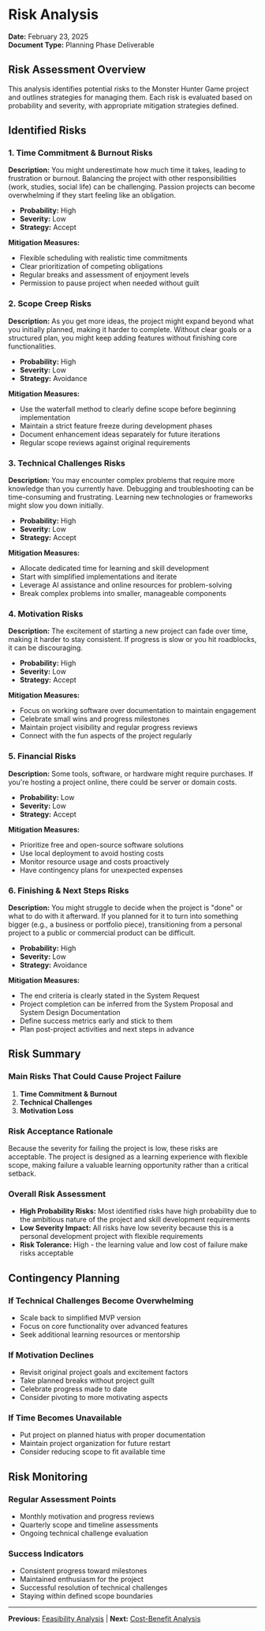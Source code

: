 # Risk Analysis

**Date:** February 23, 2025  
**Document Type:** Planning Phase Deliverable

## Risk Assessment Overview

This analysis identifies potential risks to the Monster Hunter Game project and outlines strategies for managing them. Each risk is evaluated based on probability and severity, with appropriate mitigation strategies defined.

## Identified Risks

### 1. Time Commitment & Burnout Risks

**Description:** You might underestimate how much time it takes, leading to frustration or burnout. Balancing the project with other responsibilities (work, studies, social life) can be challenging. Passion projects can become overwhelming if they start feeling like an obligation.

- **Probability:** High
- **Severity:** Low
- **Strategy:** Accept

**Mitigation Measures:**
- Flexible scheduling with realistic time commitments
- Clear prioritization of competing obligations
- Regular breaks and assessment of enjoyment levels
- Permission to pause project when needed without guilt

### 2. Scope Creep Risks

**Description:** As you get more ideas, the project might expand beyond what you initially planned, making it harder to complete. Without clear goals or a structured plan, you might keep adding features without finishing core functionalities.

- **Probability:** High
- **Severity:** Low
- **Strategy:** Avoidance

**Mitigation Measures:**
- Use the waterfall method to clearly define scope before beginning implementation
- Maintain a strict feature freeze during development phases
- Document enhancement ideas separately for future iterations
- Regular scope reviews against original requirements

### 3. Technical Challenges Risks

**Description:** You may encounter complex problems that require more knowledge than you currently have. Debugging and troubleshooting can be time-consuming and frustrating. Learning new technologies or frameworks might slow you down initially.

- **Probability:** High
- **Severity:** Low
- **Strategy:** Accept

**Mitigation Measures:**
- Allocate dedicated time for learning and skill development
- Start with simplified implementations and iterate
- Leverage AI assistance and online resources for problem-solving
- Break complex problems into smaller, manageable components

### 4. Motivation Risks

**Description:** The excitement of starting a new project can fade over time, making it harder to stay consistent. If progress is slow or you hit roadblocks, it can be discouraging.

- **Probability:** High
- **Severity:** Low
- **Strategy:** Accept

**Mitigation Measures:**
- Focus on working software over documentation to maintain engagement
- Celebrate small wins and progress milestones
- Maintain project visibility and regular progress reviews
- Connect with the fun aspects of the project regularly

### 5. Financial Risks

**Description:** Some tools, software, or hardware might require purchases. If you're hosting a project online, there could be server or domain costs.

- **Probability:** Low
- **Severity:** Low
- **Strategy:** Accept

**Mitigation Measures:**
- Prioritize free and open-source software solutions
- Use local deployment to avoid hosting costs
- Monitor resource usage and costs proactively
- Have contingency plans for unexpected expenses

### 6. Finishing & Next Steps Risks

**Description:** You might struggle to decide when the project is "done" or what to do with it afterward. If you planned for it to turn into something bigger (e.g., a business or portfolio piece), transitioning from a personal project to a public or commercial product can be difficult.

- **Probability:** High
- **Severity:** Low
- **Strategy:** Avoidance

**Mitigation Measures:**
- The end criteria is clearly stated in the System Request
- Project completion can be inferred from the System Proposal and System Design Documentation
- Define success metrics early and stick to them
- Plan post-project activities and next steps in advance

## Risk Summary

### Main Risks That Could Cause Project Failure

1. **Time Commitment & Burnout**
2. **Technical Challenges** 
3. **Motivation Loss**

### Risk Acceptance Rationale

Because the severity for failing the project is low, these risks are acceptable. The project is designed as a learning experience with flexible scope, making failure a valuable learning opportunity rather than a critical setback.

### Overall Risk Assessment

- **High Probability Risks:** Most identified risks have high probability due to the ambitious nature of the project and skill development requirements
- **Low Severity Impact:** All risks have low severity because this is a personal development project with flexible requirements
- **Risk Tolerance:** High - the learning value and low cost of failure make risks acceptable

## Contingency Planning

### If Technical Challenges Become Overwhelming
- Scale back to simplified MVP version
- Focus on core functionality over advanced features
- Seek additional learning resources or mentorship

### If Motivation Declines
- Revisit original project goals and excitement factors
- Take planned breaks without project guilt
- Celebrate progress made to date
- Consider pivoting to more motivating aspects

### If Time Becomes Unavailable
- Put project on planned hiatus with proper documentation
- Maintain project organization for future restart
- Consider reducing scope to fit available time

## Risk Monitoring

### Regular Assessment Points
- Monthly motivation and progress reviews
- Quarterly scope and timeline assessments
- Ongoing technical challenge evaluation

### Success Indicators
- Consistent progress toward milestones
- Maintained enthusiasm for the project
- Successful resolution of technical challenges
- Staying within defined scope boundaries

---

**Previous:** [Feasibility Analysis](03_feasibility_analysis.md) | **Next:** [Cost-Benefit Analysis](05_cost_benefit_analysis.md)